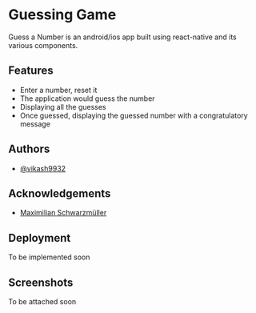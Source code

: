 # Guessing Game

Guess a Number is an android/ios app built using react-native and its various components.

## Features

- Enter a number, reset it
- The application would guess the number
- Displaying all the guesses
- Once guessed, displaying the guessed number with a congratulatory message

## Authors

- [@vikash9932](https://www.github.com/vikash9932)

## Acknowledgements

- [Maximilian Schwarzmüller](https://www.linkedin.com/in/maximilian-schwarzmueller/)

## Deployment

To be implemented soon

## Screenshots

To be attached soon
